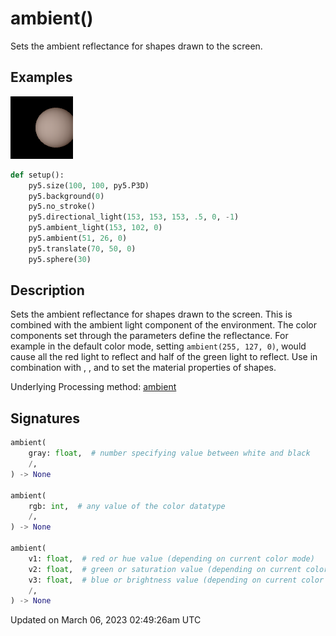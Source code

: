 # ambient()

Sets the ambient reflectance for shapes drawn to the screen.

## Examples

<div class="example-table">

<div class="example-row"><div class="example-cell-image">

![example picture for ambient()](/images/reference/Sketch_ambient_0.png)

</div><div class="example-cell-code">

```python
def setup():
    py5.size(100, 100, py5.P3D)
    py5.background(0)
    py5.no_stroke()
    py5.directional_light(153, 153, 153, .5, 0, -1)
    py5.ambient_light(153, 102, 0)
    py5.ambient(51, 26, 0)
    py5.translate(70, 50, 0)
    py5.sphere(30)
```

</div></div>

</div>

## Description

Sets the ambient reflectance for shapes drawn to the screen. This is combined with the ambient light component of the environment. The color components set through the parameters define the reflectance. For example in the default color mode, setting `ambient(255, 127, 0)`, would cause all the red light to reflect and half of the green light to reflect. Use in combination with [](sketch_emissive), [](sketch_specular), and [](sketch_shininess) to set the material properties of shapes.

Underlying Processing method: [ambient](https://processing.org/reference/ambient_.html)

## Signatures

```python
ambient(
    gray: float,  # number specifying value between white and black
    /,
) -> None

ambient(
    rgb: int,  # any value of the color datatype
    /,
) -> None

ambient(
    v1: float,  # red or hue value (depending on current color mode)
    v2: float,  # green or saturation value (depending on current color mode)
    v3: float,  # blue or brightness value (depending on current color mode)
    /,
) -> None
```

Updated on March 06, 2023 02:49:26am UTC
